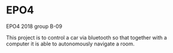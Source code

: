 # EPO4
EPO4 2018 group B-09

This project is to control a car via bluetooth so that together with a computer it is able to autonomously navigate a room.

